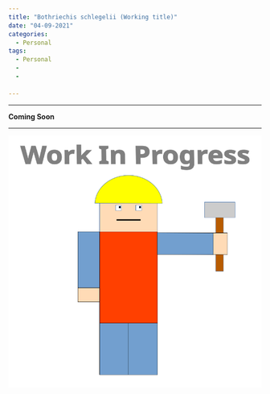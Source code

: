 ```yaml
---
title: "Bothriechis schlegelii (Working title)"
date: "04-09-2021"
categories:
  - Personal
tags:
  - Personal
  - 
  - 

---
```


***

<strong>Coming Soon</strong>

***
<!--OpenCV from EED-->
![WIP](/assets/images/common/WIP.png)